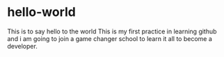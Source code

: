 # hello-world
This is to say hello to the world
This is my first practice in learning github and i am going to join a game changer school to learn it all to become a developer. 
